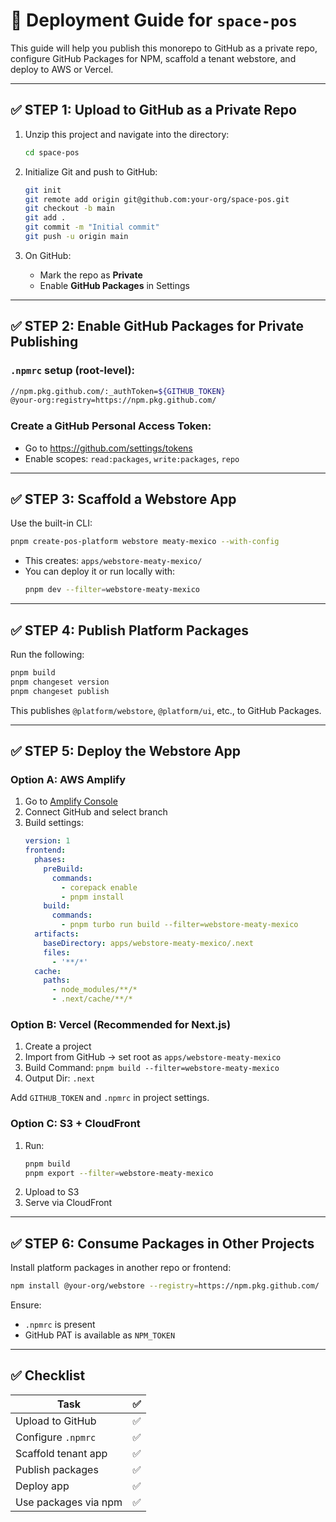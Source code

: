# 🚀 Deployment Guide for `space-pos`

This guide will help you publish this monorepo to GitHub as a private repo, configure GitHub Packages for NPM, scaffold a tenant webstore, and deploy to AWS or Vercel.

---

## ✅ STEP 1: Upload to GitHub as a Private Repo

1. Unzip this project and navigate into the directory:
   ```bash
   cd space-pos
   ```

2. Initialize Git and push to GitHub:
   ```bash
   git init
   git remote add origin git@github.com:your-org/space-pos.git
   git checkout -b main
   git add .
   git commit -m "Initial commit"
   git push -u origin main
   ```

3. On GitHub:
   - Mark the repo as **Private**
   - Enable **GitHub Packages** in Settings

---

## ✅ STEP 2: Enable GitHub Packages for Private Publishing

### `.npmrc` setup (root-level):
```bash
//npm.pkg.github.com/:_authToken=${GITHUB_TOKEN}
@your-org:registry=https://npm.pkg.github.com/
```

### Create a GitHub Personal Access Token:
- Go to https://github.com/settings/tokens
- Enable scopes: `read:packages`, `write:packages`, `repo`

---

## ✅ STEP 3: Scaffold a Webstore App

Use the built-in CLI:

```bash
pnpm create-pos-platform webstore meaty-mexico --with-config
```

- This creates: `apps/webstore-meaty-mexico/`
- You can deploy it or run locally with:
  ```bash
  pnpm dev --filter=webstore-meaty-mexico
  ```

---

## ✅ STEP 4: Publish Platform Packages

Run the following:

```bash
pnpm build
pnpm changeset version
pnpm changeset publish
```

This publishes `@platform/webstore`, `@platform/ui`, etc., to GitHub Packages.

---

## ✅ STEP 5: Deploy the Webstore App

### Option A: AWS Amplify

1. Go to [Amplify Console](https://console.aws.amazon.com/amplify/)
2. Connect GitHub and select branch
3. Build settings:
   ```yaml
   version: 1
   frontend:
     phases:
       preBuild:
         commands:
           - corepack enable
           - pnpm install
       build:
         commands:
           - pnpm turbo run build --filter=webstore-meaty-mexico
     artifacts:
       baseDirectory: apps/webstore-meaty-mexico/.next
       files:
         - '**/*'
     cache:
       paths:
         - node_modules/**/*
         - .next/cache/**/*
   ```

### Option B: Vercel (Recommended for Next.js)

1. Create a project
2. Import from GitHub → set root as `apps/webstore-meaty-mexico`
3. Build Command: `pnpm build --filter=webstore-meaty-mexico`
4. Output Dir: `.next`

Add `GITHUB_TOKEN` and `.npmrc` in project settings.

### Option C: S3 + CloudFront

1. Run:
   ```bash
   pnpm build
   pnpm export --filter=webstore-meaty-mexico
   ```
2. Upload to S3
3. Serve via CloudFront

---

## ✅ STEP 6: Consume Packages in Other Projects

Install platform packages in another repo or frontend:

```bash
npm install @your-org/webstore --registry=https://npm.pkg.github.com/
```

Ensure:
- `.npmrc` is present
- GitHub PAT is available as `NPM_TOKEN`

---

## ✅ Checklist

| Task | ✅ |
|------|----|
| Upload to GitHub | ✅ |
| Configure `.npmrc` | ✅ |
| Scaffold tenant app | ✅ |
| Publish packages | ✅ |
| Deploy app | ✅ |
| Use packages via npm | ✅ |